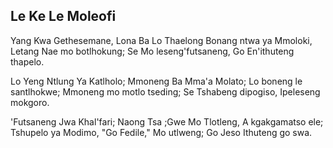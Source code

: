 ## Le Ke Le Moleofi

Yang Kwa Gethesemane, Lona Ba Lo Thaelong
Bonang ntwa ya Mmoloki, Letang Nae mo botlhokung;
Se Mo leseng'futsaneng, Go En'ithuteng thapelo.

Lo Yeng Ntlung Ya Katlholo; Mmoneng Ba Mma'a Molato;
Lo boneng le santlhokwe; Mmoneng mo motlo tseding;
Se Tshabeng dipogiso, Ipeleseng mokgoro.

'Futsaneng Jwa Khal'fari; Naong Tsa ;Gwe Mo Tlotleng,
A kgakgamatso ele; Tshupelo ya Modimo, "Go Fedile,"
Mo utlweng; Go Jeso Ithuteng go swa.

